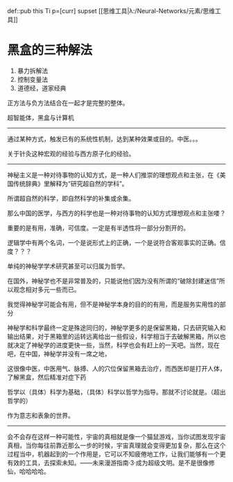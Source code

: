def::pub this Ti p=[curr] supset [[思维工具|λ:/Neural-Networks/元素/思维工具]]


# 黑盒的三种解法

1. 暴力拆解法
2. 控制变量法
3. 道德经，道家经典

正方法与负方法结合在一起才是完整的整体。

超智能体，黑盒与计算机

---

通过某种方式，触发已有的系统性机制，达到某种效果或目的。中医。。。

关于针灸这种宏观的经验与西方原子化的经验。

---
神秘主义是一种对待事物的认知方式，是一种人们推崇的理想观点和主张，在《美国传统辞典》里解释为“研究超自然的学科”。

所谓超自然的科学，即自然科学的补集或余集。

那么中国的医学，与西方的科学也是一种对待事物的认知方式理想观点和主张喽？

重要的是有用，准确，可信度。一定是有半透性将一部分分割开的。

逻辑学中有两个名词，一个是说形式上的正确，一个是说符合客观事实的正确。信度？？？

单纯的神秘学学术研究甚至可以归属为哲学。

在国外，神秘学也不是非常普及的，只能说他们因为没有所谓的“破除封建迷信”所以观念相对多元一些而已。

我觉得神秘学可能会有用，但不是神秘学本身的目的的有用，而是服务实用性的部分

神秘学和科学最终一定是殊途同归的，神秘学更多的是保留黑箱，只去研究输入和输出结果，对于黑箱里的运转远离给出一些假设，科学相当于去破解黑箱，所以也就决定了神秘学的进度更快一些，当然，科学也会有赶上的一天吧。当然，现在吧，在中国，神秘学并没有一席之地，

这很像中医，中医用气、脉搏、人的穴位保留黑箱去治疗，而西医却是打开人体，了解黑盒，然后精准对症下药



哲学以（具体）科学为基础，（具体）科学以哲学为指导。那就不讨论就是。（超出哲学的）

作为意志和表象的世界。

---

会不会存在这样一种可能性，宇宙的真相就是像一个猫鼠游戏，当你试图发现宇宙真相，当你每往前靠近那么一步的时候，宇宙真理就会变得更加复杂，那么在这个过程当中，机器起到的一个作用是，它可以不知疲倦地工作，让我们能够有一个更有效的工具，去探索未知。——未来漫游指南·3·成为超级文明。是不是很像修仙，哈哈哈哈。